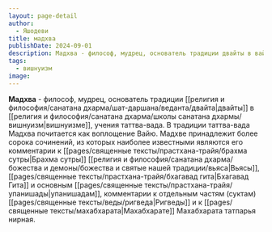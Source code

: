 ```yaml
---
layout: page-detail
author:
  - Яшодеви
title: мадхва
publishDate: 2024-09-01
description: Мадхва - философ, мудрец, основатель традиции двайты в вайшнавизме, учения таттва-вада. В традиции таттва-вада Мадхва почитается как воплощение Вайю.
tags:
  - вишнуизм
image:
---
```

**Мадхва** - философ, мудрец, основатель традиции [[религия и философия/санатана дхарма/шат-даршана/веданта/двайта|двайты]] в [[религия и философия/санатана дхарма/школы санатана дхармы/вишнуизм|вишнуизме]], учения таттва-вада. В традиции таттва-вада Мадхва почитается как воплощение Вайю. Мадхве принадлежит более сорока сочинений, из которых наиболее известными являются его комментарии к [[pages/священные тексты/прастхана-трайя/брахма сутры|Брахма сутры]] [[религия и философия/санатана дхарма/божества и демоны/божества и святые нашей традиции/вьяса|Вьясы]], [[pages/священные тексты/прастхана-трайя/бхагавад гита|Бхагавад Гита]] и основным [[pages/священные тексты/прастхана-трайя/упанишады|упанишадам]], комментарии к отдельным частям (суктам) [[pages/священные тексты/веды/ригведа|Ригведы]] и к [[pages/священные тексты/махабхарата|Махабхарате]] Махабхарата татпарья нирная.
